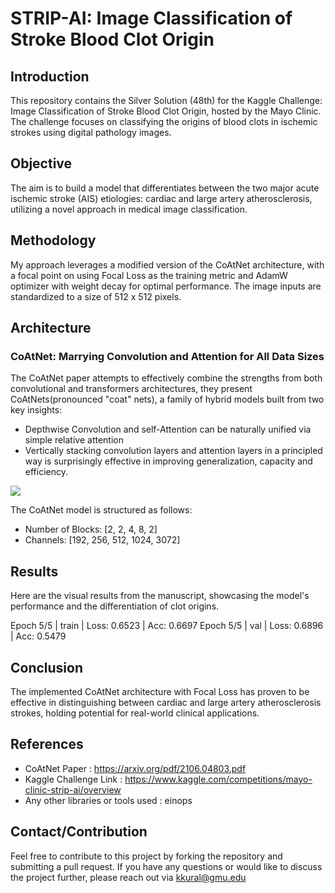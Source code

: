 # STRIP-AI: Image Classification of Stroke Blood Clot Origin

## Introduction
This repository contains the Silver Solution (48th) for the Kaggle Challenge: Image Classification of Stroke Blood Clot Origin, hosted by the Mayo Clinic. The challenge focuses on classifying the origins of blood clots in ischemic strokes using digital pathology images.

## Objective
The aim is to build a model that differentiates between the two major acute ischemic stroke (AIS) etiologies: cardiac and large artery atherosclerosis, utilizing a novel approach in medical image classification.

## Methodology
My approach leverages a modified version of the CoAtNet architecture, with a focal point on using Focal Loss as the training metric and AdamW optimizer with weight decay for optimal performance. The image inputs are standardized to a size of 512 x 512 pixels.

## Architecture

### CoAtNet: Marrying Convolution and Attention for All Data Sizes

The CoAtNet paper attempts to effectively combine the strengths from both convolutional and transformers architectures, they present CoAtNets(pronounced "coat" nets), a family of hybrid models built from two key insights: 
- Depthwise Convolution and self-Attention can be naturally unified via simple relative attention
- Vertically stacking convolution layers and attention layers in a principled way is surprisingly effective in improving generalization, capacity and efficiency.

![](https://i.ibb.co/Sd6wj7D/Selection-998.png)

The CoAtNet model is structured as follows:
- Number of Blocks: [2, 2, 4, 8, 2]
- Channels: [192, 256, 512, 1024, 3072]

## Results
Here are the visual results from the manuscript, showcasing the model's performance and the differentiation of clot origins.

Epoch 5/5 | train | Loss: 0.6523 | Acc: 0.6697
Epoch 5/5 |  val  | Loss: 0.6896 | Acc: 0.5479

## Conclusion
The implemented CoAtNet architecture with Focal Loss has proven to be effective in distinguishing between cardiac and large artery atherosclerosis strokes, holding potential for real-world clinical applications.

## References
- CoAtNet Paper : https://arxiv.org/pdf/2106.04803.pdf
- Kaggle Challenge Link : https://www.kaggle.com/competitions/mayo-clinic-strip-ai/overview
- Any other libraries or tools used : einops 

## Contact/Contribution
Feel free to contribute to this project by forking the repository and submitting a pull request. If you have any questions or would like to discuss the project further, please reach out via kkural@gmu.edu


